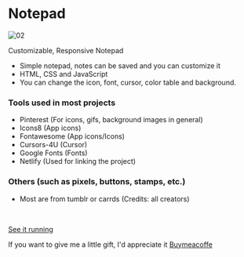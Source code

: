 # Notepad
![02](https://user-images.githubusercontent.com/123178455/215181799-6fe76cb5-2ed6-43b6-9725-324d3cd24014.jpeg)

Customizable, Responsive Notepad
* Simple notepad, notes can be saved and you can customize it
* HTML, CSS and JavaScript 
* You can change the icon, font, cursor, color table and background. 


### Tools used in most projects
- Pinterest (For icons, gifs, background images in general) 
- Icons8 (App icons)
- Fontawesome (App icons/Icons)
- Cursors-4U (Cursor)
- Google Fonts (Fonts)
- Netlify (Used for linking the project)

### Others (such as pixels, buttons, stamps, etc.)
- Most are from tumblr or carrds
(Credits: all creators)

<br>

[See it running](https://buccininotes.netlify.app/) 

If you want to give me a little gift, I'd appreciate it [Buymeacoffe](https://www.buymeacoffee.com/buccini)
